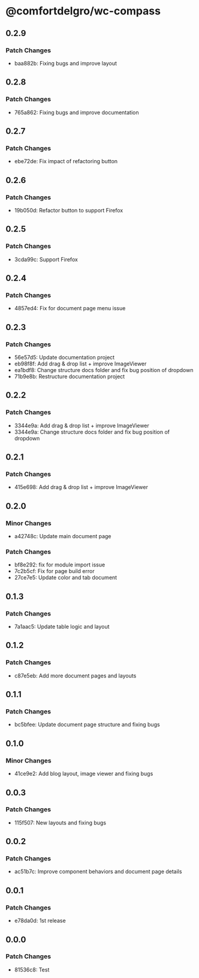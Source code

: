 # @comfortdelgro/wc-compass

## 0.2.9

### Patch Changes

- baa882b: Fixing bugs and improve layout

## 0.2.8

### Patch Changes

- 765a862: Fixing bugs and improve documentation

## 0.2.7

### Patch Changes

- ebe72de: Fix impact of refactoring button

## 0.2.6

### Patch Changes

- 19b050d: Refactor button to support Firefox

## 0.2.5

### Patch Changes

- 3cda99c: Support Firefox

## 0.2.4

### Patch Changes

- 4857ed4: Fix for document page menu issue

## 0.2.3

### Patch Changes

- 56e57d5: Update documentation project
- eb98f8f: Add drag & drop list + improve ImageViewer
- ea1bdf8: Change structure docs folder and fix bug position of dropdown
- 71b9e8b: Restructure documentation project

## 0.2.2

### Patch Changes

- 3344e9a: Add drag & drop list + improve ImageViewer
- 3344e9a: Change structure docs folder and fix bug position of dropdown

## 0.2.1

### Patch Changes

- 415e698: Add drag & drop list + improve ImageViewer

## 0.2.0

### Minor Changes

- a42748c: Update main document page

### Patch Changes

- bf8e292: fix for module import issue
- 7c2b5cf: Fix for page build error
- 27ce7e5: Update color and tab document

## 0.1.3

### Patch Changes

- 7a1aac5: Update table logic and layout

## 0.1.2

### Patch Changes

- c87e5eb: Add more document pages and layouts

## 0.1.1

### Patch Changes

- bc5bfee: Update document page structure and fixing bugs

## 0.1.0

### Minor Changes

- 41ce9e2: Add blog layout, image viewer and fixing bugs

## 0.0.3

### Patch Changes

- 115f507: New layouts and fixing bugs

## 0.0.2

### Patch Changes

- ac51b7c: Improve component behaviors and document page details

## 0.0.1

### Patch Changes

- e78da0d: 1st release

## 0.0.0

### Patch Changes

- 81536c8: Test
